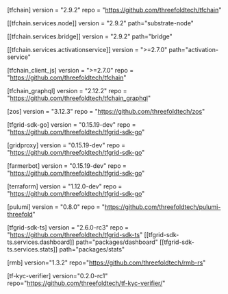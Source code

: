 [tfchain]
version = "2.9.2"
repo = "https://github.com/threefoldtech/tfchain"

[[tfchain.services.node]]
version = "2.9.2"
path="substrate-node"

[[tfchain.services.bridge]]
version = "2.9.2"
path="bridge"

[[tfchain.services.activationservice]]
version = ">=2.7.0"
path="activation-service"

[tfchain_client_js]
version = ">=2.7.0"
repo = "https://github.com/threefoldtech/tfchain"

[tfchain_graphql]
version = "2.12.2"
repo = "https://github.com/threefoldtech/tfchain_graphql"

[zos]
version = "3.12.3"
repo = "https://github.com/threefoldtech/zos"

[tfgrid-sdk-go]
version = "0.15.19-dev"
repo = "https://github.com/threefoldtech/tfgrid-sdk-go"

[gridproxy]
version = "0.15.19-dev"
repo = "https://github.com/threefoldtech/tfgrid-sdk-go"

[farmerbot]
version = "0.15.19-dev"
repo = "https://github.com/threefoldtech/tfgrid-sdk-go"

[terraform]
version = "1.12.0-dev"
repo = "https://github.com/threefoldtech/tfgrid-sdk-go"


[pulumi]
version = "0.8.0"
repo = "https://github.com/threefoldtech/pulumi-threefold"

[tfgrid-sdk-ts]
version = "2.6.0-rc3"
repo = "https://github.com/threefoldtech/tfgrid-sdk-ts"
[[tfgrid-sdk-ts.services.dashboard]]
path="packages/dashboard"
[[tfgrid-sdk-ts.services.stats]]
path="packages/stats"

[rmb]
version="1.3.2"
repo="https://github.com/threefoldtech/rmb-rs"


[tf-kyc-verifier]
version="0.2.0-rc1"
repo="https://github.com/threefoldtech/tf-kyc-verifier/"


